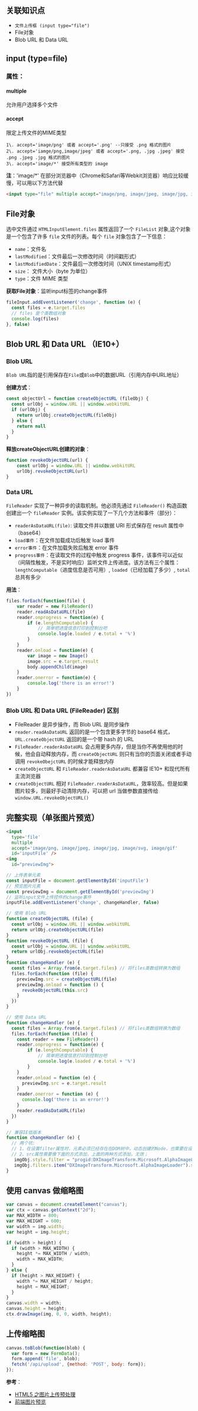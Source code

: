 ## 关联知识点

- `文件上传框 (input type="file")`
- File对象
- Blob URL 和 Data URL

## input (type=file)

### 属性：

#### multiple

允许用户选择多个文件

#### accept

限定上传文件的MIME类型

```
1\. accept='image/png' 或者 accept='.png' --只接受 .png 格式的图片
2\. accept='iamge/png,image/jpeg' 或者 accept='.png, .jpg .jpeg' 接受 .png .jpeg .jpg 格式的图片
3\. accept='image/*' 接受所有类型的 image
```

**注**：'image/\*' 在部分浏览器中（Chrome和Safari等Webkit浏览器）响应比较缓慢，可以用以下方法代替

```html
<input type="file" multiple accept="image/png, image/jpeg, image/jpg, image/svg, image/gif">
```

## File对象

选中文件通过 `HTMLInputElement.files` 属性返回了一个 `FileList` 对象,这个对象是一个包含了许多 `file` 文件的列表。每个 `file` 对象包含了一下信息：

- `name`：文件名
- `lastModified`：文件最后一次修改时间（时间戳形式）
- `lastModifiedDate`：文件最后一次修改时间（UNIX timestamp形式）
- `size`： 文件大小（byte 为单位）
- `type`：文件 MIME 类型

**获取File对象**：监听input标签的change事件

```javascript
fileInput.addEventListener('change', function (e) {
  const files = e.target.files
  // files 是个类数组对象
  console.log(files)
}, false)
```

## Blob URL 和 Data URL （IE10+）

### Blob URL

`Blob URL`指的是引用保存在`File`或`Blob`中的数据URL（引用内存中URL地址）

**创建方式**：

```javascript
const objectUrl = function createObjectURL (fileObj) {
  const urlObj = window.URL || window.webkitURL
  if (urlObj) {
    return urlObj.createObjectURL(fileObj)
  } else {
    return null
  }
}
```

**释放createObjectURL创建的对象**：

```javascript
function revokeObjectURL(url) {
    const urlObj = window.URL || window.webkitURL
    urlObj.revokeObjectURL(url)
}
```

### Data URL

`FileReader` 实现了一种异步的读取机制。他必须先通过 `FileReader()` 构造函数创建出一个 `fileReader` 实例。该实例实现了一下几个方法和事件（部分）：

- `readerAsDataURL(file)`: 读取文件并以数据 URI 形式保存在 result 属性中（base64）
- `load事件`：在文件加载成功后触发 load 事件
- `error事件`：在文件加载失败后触发 error 事件
- `progress事件`：在读取文件的过程中触发 progress 事件，该事件可以近似（间隔性触发，不是实时响应）监听文件上传进度。该方法有三个属性：`lengthComputable`（进度信息是否可用）, `loaded`（已经加载了多少）, `total`总共有多少

**用法**：

```js
files.forEach(function(file) {
    var reader = new FileReader()
    reader.readAsDataURL(file)
    reader.onprogress = function(e) {
        if (e.lengthComputable) {
            // 简单把进度信息打印到控制台吧
            console.log(e.loaded / e.total + '%')
        }
    }
    reader.onload = function(e) {
        var image = new Image()
        image.src = e.target.result
        body.appendChild(image)
    }
    reader.onerror = function(e) {
        console.log('there is an error!')
    }
})
```

### Blob URL 和 Data URL (FileReader) 区别

- FileReader 是异步操作，而 Blob URL 是同步操作
- `reader.readAsDataURL` 返回的是一个包含更多字节的 base64 格式，`URL.createObjectURL` 返回的是一个带 hash 的 URL
- `FileReader.readerAsDataURL` 会占用更多内存，但是当你不再使用他的时候，他会自动释放内存，而 `createObjectURL` 则只有当你的页面关闭或者手动调用 `revokeObejctURL` 的时候才能释放内存
- `createObjectURL` 和 `FileReader.readerAsDataURL` 都兼容 IE10+ 和现代所有主流浏览器
- `createObjectURL` 相对 `FileReader.readerAsDataURL`，效率较高。但是如果图片较多，则最好手动清除内存，可以把 url 当做参数直接传给 `window.URL.revokeObjectURL()`

## 完整实现（单张图片预览）

```html
<input
  type='file'
  multiple
  accept='image/png, image/jpeg, image/jpg, image/svg, image/gif'
  id='inputFile' />
<img
  id="previewImg">
```

```javascript
// 上传表单元素
const inputFile = document.getElementById('inputFile')
// 预览图片元素
const previewImg = document.getElementById('previewImg')
// 监听input文件上传控件的change事件
inputFile.addEventListener('change', changeHandler, false)

// 使用 Blob URL
function createObjectURL (file) {
  const urlObj = window.URL || window.webkitURL
  return urlObj.createObjectURL(file)
}
function revokeObjectURL (file) {
  const urlObj = window.URL || window.webkitURL
  return urlObj.revokeObjectURL(file)
}
function changeHandler (e) {
  const files = Array.from(e.target.files) // 将files类数组转换为数组
  files.forEach(function (file) {
    previewImg.src = createObjectURL(file)
    previewImg.onload = function () {
      revokeObjectURL(this.src)
    }
  })
}

// 使用 Data URL
function changeHandler (e) {
  const files = Array.from(e.target.files) // 将files类数组转换为数组
  files.forEach(function (file) {
    const reader = new FileReader()
    reader.onprogress = function(e) {
        if (e.lengthComputable) {
            // 简单把进度信息打印到控制台吧
            console.log(e.loaded / e.total + '%')
        }
    }
    reader.onload = function (e) {
      previewImg.src = e.target.result
    }
    reader.onerror = function (e) {
      console.log('there is an error!')
    }
    reader.readAsDataURL(file)
  })
}

// 兼容IE低版本
function changeHandler (e) {
  // 两个坑:
  // 1、在设置filter属性时，元素必须已经存在在DOM树中，动态创建的Node，也需要在设置属性前加入到DOM中，先设置属性在加入，无效；
  // 2、src属性需要像下面的方式添加，上面的两种方式添加，无效；
   imgObj.style.filter = "progid:DXImageTransform.Microsoft.AlphaImageLoader(sizingMethod=scale)";
   imgObj.filters.item("DXImageTransform.Microsoft.AlphaImageLoader").src = dataURL;
}
```

## 使用 canvas 做缩略图

```javascript
var canvas = document.createElement("canvas");
var ctx = canvas.getContext("2d");
var MAX_WIDTH = 800;
var MAX_HEIGHT = 600;
var width = img.width;
var height = img.height;

if (width > height) {
  if (width > MAX_WIDTH) {
    height *= MAX_WIDTH / width;
    width = MAX_WIDTH;
  }
} else {
  if (height > MAX_HEIGHT) {
    width *= MAX_HEIGHT / height;
    height = MAX_HEIGHT;
  }
}
canvas.width = width;
canvas.height = height;
ctx.drawImage(img, 0, 0, width, height);
```

## 上传缩略图

```javascript
canvas.toBlob(function(blob) {
  var form = new FormData();
  form.append('file', blob);
  fetch('/api/upload', {method: 'POST', body: form});
});
```

**参考**：

- [HTML5 之图片上传预处理](http://www.jianshu.com/p/823ceea1506c)
- [前端图片预览](https://juejin.im/post/5a0545a75188254d2b6d979c)
